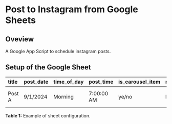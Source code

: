 # Post to Instagram from Google Sheets

## Oveview

A Google App Script to schedule instagram posts.

## Setup of the Google Sheet

| title  | post_date | time_of_day | post_time  | is_carousel_item | media_type       | media_url       | caption                     |
| :----- | :-------- | :---------- | :--------- | :--------------- | :--------------- | :-------------- | :-------------------------- |
| Post A | 9/1/2024  | Morning     | 7:00:00 AM | ye/no            | IMAGE/VIDEO/etc. | URL to image... | Post description goes here. |

**Table 1:** Example of sheet configuration.
